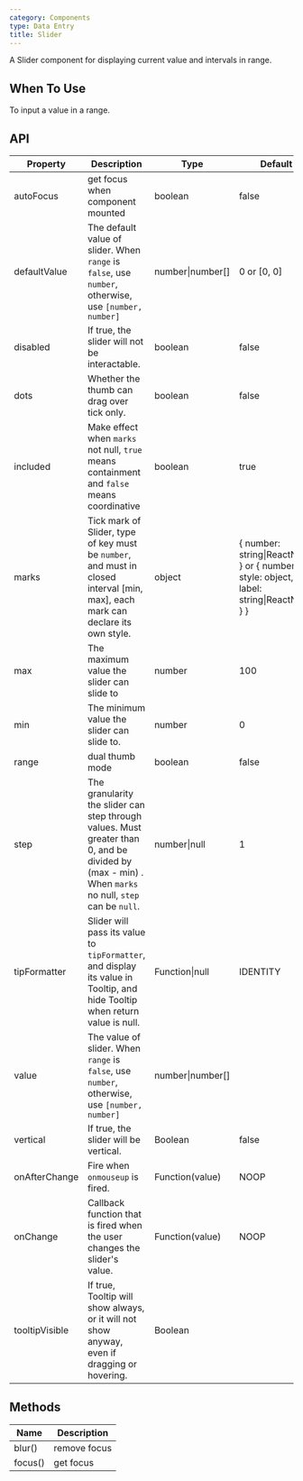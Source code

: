 ```yaml
---
category: Components
type: Data Entry
title: Slider
---
```


A Slider component for displaying current value and intervals in range.

## When To Use

To input a value in a range.

## API

| Property | Description | Type | Default |
| -------- | ----------- | ---- | ------- |
| autoFocus | get focus when component mounted | boolean | false |
| defaultValue | The default value of slider. When `range` is `false`, use `number`, otherwise, use `[number, number]` | number\|number\[] | 0 or \[0, 0] |
| disabled | If true, the slider will not be interactable. | boolean | false |
| dots | Whether the thumb can drag over tick only. | boolean | false |
| included | Make effect when `marks` not null, `true` means containment and `false` means coordinative | boolean | true |
| marks | Tick mark of Slider, type of key must be `number`, and must in closed interval \[min, max], each mark can declare its own style. | object | { number: string\|ReactNode } or { number: { style: object, label: string\|ReactNode } } |
| max | The maximum value the slider can slide to | number | 100 |
| min | The minimum value the slider can slide to. | number | 0 |
| range | dual thumb mode | boolean | false |
| step | The granularity the slider can step through values. Must greater than 0, and be divided by (max - min) . When  `marks` no null, `step` can be `null`. | number\|null | 1 |
| tipFormatter | Slider will pass its value to `tipFormatter`, and display its value in Tooltip, and hide Tooltip when return value is null. | Function\|null | IDENTITY |
| value | The value of slider. When `range` is `false`, use `number`, otherwise, use `[number, number]` | number\|number\[] |  |
| vertical | If true, the slider will be vertical. | Boolean | false |
| onAfterChange | Fire when  `onmouseup` is fired. | Function(value) | NOOP |
| onChange | Callback function that is fired when the user changes the slider's value. | Function(value) | NOOP |
| tooltipVisible | If true, Tooltip will show always, or it will not show anyway, even if dragging or hovering. | Boolean | |

## Methods

| Name | Description |
| ---- | ----------- |
| blur() | remove focus |
| focus() | get focus |
